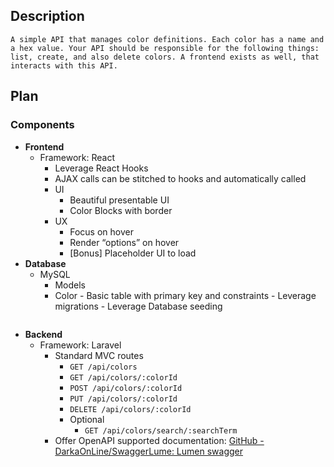 ## Description
```
A simple API that manages color definitions. Each color has a name and a hex value. Your API should be responsible for the following things: list, create, and also delete colors. A frontend exists as well, that interacts with this API.
```

## Plan
### Components
- **Frontend**
	- Framework: React
		- Leverage React Hooks
		- AJAX calls can be stitched to hooks and automatically called
		- UI
			- Beautiful presentable UI
			- Color Blocks with border
		- UX
			- Focus on hover
			- Render “options” on hover
			- [Bonus] Placeholder UI to load
- **Database**
	- MySQL
		- Models
      - Color
			- Basic table with primary key and constraints
			- Leverage migrations
			- Leverage Database seeding
```

```
- **Backend**
	- Framework: Laravel
		- Standard MVC routes
			- `GET /api/colors`
			- `GET /api/colors/:colorId`
			- `POST /api/colors/:colorId`
			- `PUT /api/colors/:colorId`
			- `DELETE /api/colors/:colorId`
			- Optional
				- `GET /api/colors/search/:searchTerm`
		- Offer OpenAPI supported documentation: [GitHub - DarkaOnLine/SwaggerLume: Lumen swagger](https://github.com/DarkaOnLine/SwaggerLume)